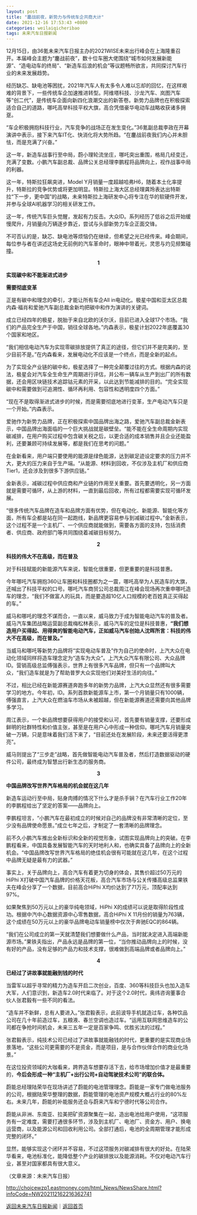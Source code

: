 ```yaml
---
layout: post
title: "鏖战前夜，新势力与传统车企共商大计"
date: 2021-12-16 17:53:43 +0800
categories: weilaiqicheribao
tags: 未来汽车日报新闻
---
```

<p>12月15日，由36氪未来汽车日报主办的2021WISE未来出行峰会在上海隆重召开。本届峰会主题为“鏖战前夜”，数十位车圈大佬围绕“城市如何发展新能源”、“造电动车的终局”、“新造车后浪的机会”等议题畅所欲言，共同探讨汽车行业的未来发展趋势。</p><p>经历缺芯、缺电池等困扰，2021年汽车人有太多令人难以忘却的回忆，在这样艰难的背景下，一些传统车企加速推进转型。阿维塔科技、沙龙汽车、岚图汽车等“创二代”，是传统车企面向新四化浪潮交出的新答卷。新势力品牌也在积极探索适合自己的道路，哪吒高举科技平权大旗，高合凭借豪华电动车战略收获诸多拥趸。</p><p>“车企积极拥抱科技行业，汽车竞争的战场正在发生变化。”36氪副总裁李政在开幕演讲中表示，接下来汽车IT化、快消化将大势所趋。“在鏖战前夜我们内心并未胆怯，而是充满了兴奋。”</p><p>这一年，新造车战事行至中局，蔚小理轮流坐庄，哪吒突出重围，格局几经变迁，充满了变数。小鹏汽车副总裁、品牌公关总经理李鹏程将品牌向上，视作战事中局的利器。</p><p>这一年，特斯拉狂飙突进，Model Y月销量一度超越哈弗H6，随着本土化率提升，特斯拉的竞争优势或将更加明显。特斯拉上海大区总经理龚玲表达出特斯拉“下一步，更中国”的战略，未来特斯拉上海研发中心将专注在华的软硬件开发，并参与全球AI机器学习的相关研发工作。</p><p>这一年，传统汽车巨头觉醒，发起有力反击。大众ID。系列经历了低谷之后开始缓慢爬升，月销量向万辆逐步靠近，尝试与头部新势力车企正面交锋。</p><p>不可否认的是，缺芯、缺电池等烦恼仍在继续，但希望之光已经传来。峰会期间，每位参与者在讲述这场史无前例的汽车革命时，眼神中带着光，灵思与灼见频繁碰撞。</p><p style="text-align:center;"><strong>1</strong></p><p><strong>实现碳中和不能渐进式进步</strong></p><p><strong>需要彻底变革</strong></p><p>正是有碳中和理念的牵引，才能让所有车企All in电动化。极星中国和亚太区总裁内森·福肖和爱驰汽车副总裁金新均把碳中和作为演讲的关键词。</p><p>成立已经四年的极星，脱胎于来自北欧的沃尔沃，目前已进入全球17个市场。“我们的产品完全生产于中国，销往全球各地。”内森表示，极星计划2022年底覆盖30个国家和地区。</p><p>“我们相信电动汽车为实现零碳排放提供了真正的途径，但它们并不是完美的，至少目前不是。”在内森看来，发展电动化不应该是一个终点，而是全新的起点。</p><p>为了实现全产业链的碳中和，极星选择了一种完全颠覆过往的方式。根据内森的说法，极星会对汽车全生命生产周期进行评估，并公布一辆车从生产到出厂的所有数据，还会用区块链技术追踪钴元素的开采，以此达到节能减排的目的。“完全实现碳中和需要做到可追溯性、循环再利用、包容性和透明度四个方面。”</p><p>“现在不是取得渐进式进步的时候，而是需要彻底地进行变革，生产电动汽车只是一个开始。”内森表示。</p><p>爱驰作为新势力品牌，正在积极探索中国品牌出海之路，爱驰汽车副总裁金新表示，中国品牌出海面临的一个巨大挑战就是碳壁垒。“能不能在全生命周期内实现碳减排，在用户购买过程中包含碳关税之后，以更合适的成本销售并且企业还能盈利，还要兼顾可持续发展等，都是我们在思考的问题。”</p><p>在金新看来，用户端只要使用的能源是绿色能源，达到碳足迹设定要求的压力并不大，更大的压力来自于生产端。“从能源、材料到回收，不仅涉及主机厂和供应商Tier1，还会涉及到很多下游供应链。”</p><p>金新表示，减碳过程中供应商和产业链的作用至关重要。首先要透明化，另一方面就是需要可循环，从上游的材料，一直到最后回收，所有过程都需要实现可循环发展。</p><p>“很多传统汽车品牌在造车和品牌方面有优势，但在电动化、新能源、智能化等方面，所有车企都是站在同一起跑线，新品牌更容易参与到减碳过程中。”金新表示，这个过程不是一个主机厂、一个供应商就能做到，需要各方面的支持，包括消费者、供应商、政府部门等共同围绕着减碳目标努力。</p><p style="text-align:center;"><strong>2</strong></p><p><strong>科技的伟大不在高级，而在普及</strong></p><p>对于科技赋能的新能源汽车来说，智能化很重要，但更重要的是科技普惠。</p><p>今年哪吒汽车拥抱360让车圈和科技圈都为之一震，哪吒高举为人民造车的大旗，还喊出了科技平权的口号。哪吒汽车商贸公司总裁周江在峰会现场再次重申哪吒造车的理念，“我们不做富人的玩具，而是要造超10亿人口规模的老百姓真正买得起的车。”</p><p>威马和哪吒的理念不谋而合，一直以来，威马致力于成为智能电动汽车的普及者。威马汽车集团战略运营副总裁梅松林表示，威马汽车的定位是科技普惠，<strong>“我们想造用户买得起、用得爽的智能电动汽车，正如威马汽车创始人沈晖所言：科技的伟大不在高级，而在普及。”</strong></p><p>当威马和哪吒等新势力品牌将“实现电动车普及”作为自己的使命时，上汽大众在电动化领域同样将造车理念定为“造车为大众”。上汽大众汽车有限公司、大众品牌ID。营销高级总监傅强表示，世界上有很多汽车品牌，但只有一个品牌叫大众，“我们造车就是为了帮助普罗大众实现他们对美好生活的向往。”</p><p>不过，相比已经在新能源赛道奔跑多年的新势力品牌，上汽大众显然还有很多需要学习的地方。今年初，ID。系列首款新能源车上市，第一个月销量只有1000辆，傅强直言，上汽大众在燃油车市场从未被超越，但在新能源赛道还需要向其他品牌多学习。</p><p>周江表示，一个新品牌想要获得用户的接受和认可，首先要有销量支撑，还要形成鲜明的社群特性和价值主张，甚至是在用户心中形成一种信仰。哪吒汽车月销量突破一万辆，只是意味着我们活下来了，“目前还处在发展阶段，未来还要活得更漂亮”。</p><p>威马则提出了“三步走”战略，首先做智能电动汽车普及者，然后打造数据驱动的硬件公司，最终成为智慧出行新生态的服务商。</p><p style="text-align:center;"><strong>3</strong></p><p><strong>中国品牌改写世界汽车格局的机会就在这几年</strong></p><p>新造车运动行至中局，贴身肉搏的情况下什么才是杀手锏？在汽车行业工作20年的李鹏程给出了坚定的答案——品牌向上。</p><p>李鹏程坦言，“小鹏汽车在最初成立的时候对自己的品牌没有非常清晰的定位，至少没有品牌使命愿景。”成立七年之后，才制定了一套清晰的品牌理念。</p><p>前不久小鹏汽车推出全新标识和全新的视觉形象，试图实现品牌向上的突破。在李鹏程看来，中国具备发展智能汽车的天时地利人和，也确实具备了品牌向上的全新机会。“中国品牌改写世界汽车格局的绝佳机会很有可能就在这几年，在这个过程中品牌无疑是最有力的武器。”</p><p>事实上，关于品牌向上，高合汽车有着更为切身的体会，其售价超过50万元的HiPhi X打破中国汽车品牌的价格天花板，高合汽车市场与公关传播高级总监果铁夫在峰会分享了一个数据，目前高合HiPhi X均价达到了71万元，顶配率达到97%。</p><p>如果聚焦到50万元以上的豪华纯电领域，HiPhi X的成绩可以说是取得阶段性成功。根据中汽中心数据资源中心零售数据，高合HiPhi X 11月份的销量为763辆，这个成绩在50万元以上的豪华品牌电动车销量榜中仅次于奔驰EQC的864辆。</p><p>“我们在公司成立的第一天就清楚我们想要做什么产品，当时就决定进入高端新能源市场。”果铁夫指出，产品永远是品牌的第一位，“当你推动品牌向上的时候，没有好的产品，没有足够的产品力和技术支撑，很难做到高端品牌或者品牌向上。”</p><p style="text-align:center;"><strong>4</strong></p><p><strong>已经过了讲故事就能融到钱的时代</strong></p><p>当雷军以超乎寻常的精力为造车开启二次创业，百度、360等科技巨头也加入造车大军，人们意识到，新造车2.0时代来临了。对于这个2.0时代，奥纬咨询董事合伙人张君毅有一些不同的看法。</p><p>“造车并不新鲜，总有人要进入。”张君毅表示，此前波导手机就造过车，各种饮品公司在几十年前造过车，五粮液、春兰空调也造过车。“运用互联网思维造车的公司都在争抢时间机会，未来三五年一定是百家争鸣、优胜劣汰的过程。”</p><p>张君毅表示，纯技术公司已经过了讲故事就能融钱的时代，更重要的是实现商业场景落地，“这些公司更需要的不是资金，而是项目，是与合作伙伴合作的商业化场景。”</p><p>在这位投资领域的大咖看来，跨界造车想要存活下去，给市场增加价值才是最重要的，<strong>今后会形成一种“主机厂+出行公司+自动驾驶技术公司”的联合体。</strong></p><p>蔚能总经理陆荣华在现场讲述了蔚能的电池管理理念。蔚能是一家专门做电池服务的公司，根据陆荣华整理的数据，蔚能管理的电池资产规模大概占行业的80%左右。未来几年，蔚能的补能服务还会与蔚来汽车和宁德时代等公司合作。</p><p>蔚能从非洲、东南亚、拉美把矿资源聚集在一起，造出电池给用户使用，“这项服务有一定难度，需要打通很多环节，涉及到主机厂、电池厂、资金方、用户、换电运营商，以及能源公司和回收利用公司。全部打通后，电池的全周期管理才能形成完整的闭环。”</p><p>显然，能够实现这个闭环并不容易，不过这项服务对碳减排有很大的好处。在陆荣华看来，电池标准化，能降低整个产业的碳排放以及能源消耗。不仅对电动汽车行业，甚至对国家都具有很大意义。</p><p class="em_media">（文章来源：未来汽车日报）</p>

<http://choicewzp1.eastmoney.com/html_News/NewsShare.html?infoCode=NW202112162216362741>

[返回未来汽车日报新闻](//finews.withounder.com/category/weilaiqicheribao.html)｜[返回首页](//finews.withounder.com/)